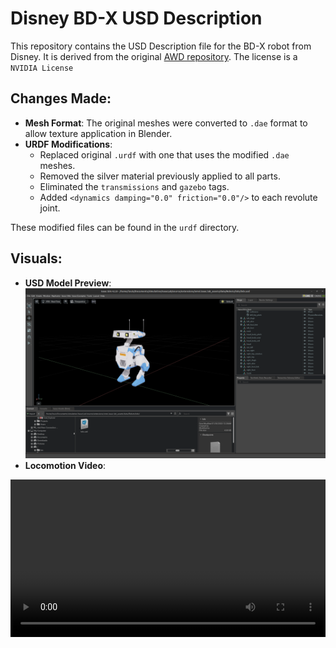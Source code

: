 # Disney BD-X USD Description

This repository contains the USD Description file for the BD-X robot from Disney. It is derived from the original [AWD repository](https://github.com/rimim/AWD/blob/main/awd/data/assets/go_bdx/go_bdx.urdf). The license is a `NVIDIA License`

## Changes Made:
- **Mesh Format**: The original meshes were converted to `.dae` format to allow texture application in Blender.
- **URDF Modifications**: 
  - Replaced original `.urdf` with one that uses the modified `.dae` meshes.
  - Removed the silver material previously applied to all parts.
  - Eliminated the `transmissions` and `gazebo` tags.
  - Added `<dynamics damping="0.0" friction="0.0"/>` to each revolute joint.

These modified files can be found in the `urdf` directory.

## Visuals:
- **USD Model Preview**: ![Image](bdx.png)
- **Locomotion Video**: 
<video width="100%" controls>
  <source src="rl-video-step-22000.mp4" type="video/mp4">
  Your browser does not support the video tag.
</video>